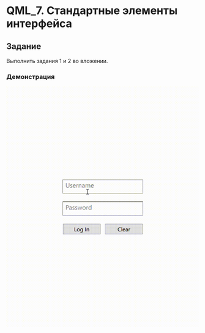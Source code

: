 # QML_7. Стандартные элементы интерфейса

## Задание

Выполнить задания 1 и 2 во вложении.

### Демонстрация

![gif_1](https://github.com/EkaterinaKugot/qml/blob/main/standard_elements/task1/login.gif)




